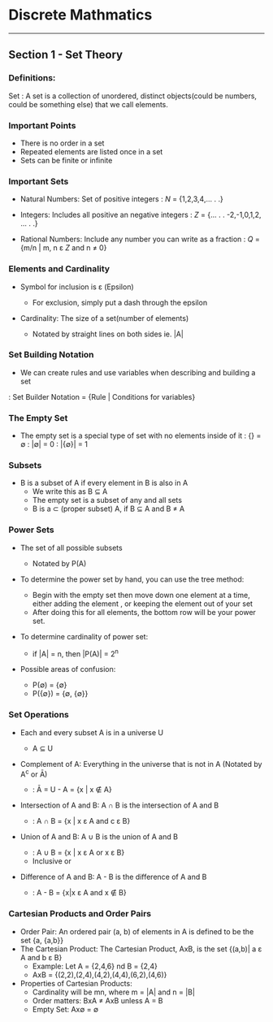 # Discrete Mathmatics

---

## Section 1 - Set Theory

### Definitions:
Set
: A set is a collection of unordered, distinct objects(could be numbers, could be something else) that we call elements.

### Important Points
- There is no order in a set
- Repeated elements are listed once in a set
- Sets can be finite or infinite

### Important Sets
- Natural Numbers: Set of positive integers
: *N* = {1,2,3,4,... . .}

- Integers: Includes all positive an negative integers
: *Z* = {... . . -2,-1,0,1,2, ... . .}

- Rational Numbers: Include any number you can write as a fraction
: *Q* = {m/n | m, n ε *Z* and n ≠ 0}

### Elements and Cardinality
- Symbol for inclusion is ε (Epsilon)
  * For exclusion, simply put a dash through the epsilon

- Cardinality: The size of a set(number of elements)
  * Notated by straight lines on both sides ie. |A|

### Set Building Notation
- We can create rules and use variables when describing and building a set

: Set Builder Notation = {Rule | Conditions for variables}

### The Empty Set
- The empty set is a special type of set with no elements inside of it
: {} = ∅
: |∅| = 0
: |{∅}| = 1

### Subsets
- B is a subset of A if every element in B is also in A
  * We write this as B ⊆ A
  * The empty set is a subset of any and all sets
  * B is a ⊂ (proper subset) A, if B ⊆ A and B ≠ A

### Power Sets
- The set of all possible subsets
  * Notated by P(A)

- To determine the power set by hand, you can use the tree method:
  * Begin with the empty set then move down one element at a time, either adding the element , or keeping the element out of your set
  * After doing this for all elements, the bottom row will be your power set.

- To determine cardinality of power set:
  * if |A| = n, then |P(A)| = 2<sup>n</sup>

- Possible areas of confusion:
  * P(∅) = {∅}
  * P({∅}) = {∅, {∅}}

### Set Operations
- Each and every subset A is in a universe U
  * A ⊆ U

- Complement of A: Everything in the universe that is not in A (Notated by A<sup>c</sup> or Ā)
  * : Ā = U - A = {x | x ∉ A}

- Intersection of A and B: A ∩ B is the intersection of A and B
  * : A ∩ B = {x | x ε A and c ε B}

- Union of A and B: A ∪ B is the union of A and B
  * : A ∪ B = {x | x ε A or x ε B}
  * Inclusive or

- Difference of A and B: A - B is the difference of A and B
  * : A - B = {x|x ε A and x ∉ B}

### Cartesian Products and Order Pairs
- Order Pair: An ordered pair (a, b) of elements in A is defined to be the set {a, {a,b}}
- The Cartesian Product: The Cartesian Product, AxB, is the set {(a,b)| a ε A and b ε B}
  * Example: Let A = {2,4,6} nd B = {2,4}
  * AxB = {(2,2),(2,4),(4,2),(4,4),(6,2),(4,6)}
- Properties of Cartesian Products:
  * Cardinality will be mn, where m = |A| and n = |B|
  * Order matters: BxA ≠ AxB unless A = B  
  * Empty Set: Ax∅ = ∅


  